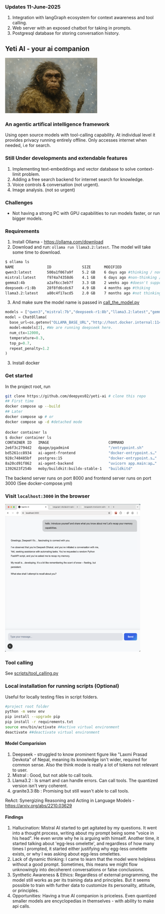 ### Updates 11-June-2025
1. Integration with langGraph ecosystem for context awareness and tool calling.
2. Web server with an exposed chatbot for taking in prompts.
3. Postgresql database for storing conversation history.

## Yeti AI - your ai companion
<img src="yeti.png" alt="Yeti is a mythical mountain creature that several people have reported sightings, looks like human and more intelligent" height="180" width="300">

### An agentic artifical intelligence framework 
Using open source models with tool-calling capability. At individual level it provides privacy running entirely offline. Only accesses internet when needed, i.e for search.

### Still Under developments and extendable features
1. Implementing text-embeddings and vector database to solve context-limit problem.
2. Adding a free search backend for internet search for knowledge.
4. Voice controls & conversation (not urgent).
5. Image analysis. (not so urgent)

### Challenges
- Not having a strong PC with GPU capabilities to run models faster, or run bigger models.

### Requirements
1. Install Ollama - https://ollama.com/download
2. Download and run: `ollama run llama3.2:latest`. The model will take some time to download.

```bash
$ ollama ls
NAME               ID              SIZE      MODIFIED
qwen3:latest       500a1f067a9f    5.2 GB    6 days ago #thinking / non-thinking 
mistral:latest     f974a74358d6    4.1 GB    6 days ago #non-thinking / not great tool support
gemma3:4b          a2af6cc3eb7f    3.3 GB    2 weeks ago #doesn't support tool_calling
deepseek-r1:8b     28f8fd6cdc67    4.9 GB    4 months ago #thiking
llama3.2:latest    a80c4f17acd5    2.0 GB    7 months ago #not thinking / tool support
```
3. And make sure the model name is passed in [call_the_model.py](./app/call_the_model.py)
```py
models = ["qwen3","mistral:7b","deepseek-r1:8b","llama3.2:latest","gemma3:4b"]
model = ChatOllama(
  base_url=os.getenv("OLLAMA_BASE_URL","http://host.docker.internal:11434"),
  model=models[2], #We are running deepseek here.
  num_ctx=12000,
  temperature=0.3,
  top_p=0.7,
  repeat_penalty=1.2
)
```
3. Install docker

### Get started 
In the project root, run
```bash
git clone https://github.com/deepyes02/yeti-ai # clone this repo
## First time
docker compose up --build
## Later
docker compose up # or
docker compose up -d #detached mode

docker container ls
$ docker container ls
CONTAINER ID   IMAGE                           COMMAND                  CREATED         STATUS         PORTS                           NAMES
2e6f3c2794d2   dpage/pgadmin4                  "/entrypoint.sh"         6 seconds ago   Up 5 seconds   443/tcp, 0.0.0.0:5050->80/tcp   ai-agent-pgadmin-1
bd5261cc8934   ai-agent-frontend               "docker-entrypoint.s…"   6 seconds ago   Up 5 seconds   0.0.0.0:3000->3000/tcp          web
928c748485bf   postgres:15                     "docker-entrypoint.s…"   6 seconds ago   Up 5 seconds   0.0.0.0:5432->5432/tcp          ai-agent-db-1
8a20cd91f862   ai-agent-backend                "uvicorn app.main:ap…"   6 seconds ago   Up 5 seconds   0.0.0.0:8000->8000/tcp          api_backend
1392623f254b   moby/buildkit:buildx-stable-1   "buildkitd"              13 hours ago    Up 13 hours                                    buildx_buildkit_loving_jemison0

```

The backend server runs on port 8000 and frontend server runs on port 3000 (See docker-compose.yml)
### Visit `localhost:3000` in the browser
<img src="image-1.png" alt="yeti ai chatbot ui" width="440" height="480">


### Tool calling
See [scripts/tool_calling.py](./scripts/tool_calling.py)  



### Local installation  for running scripts (Optional)
Useful for locally testing files in script folders.
```bash
#project root folder
python -m venv env
pip install --upgrade pip
pip install -r requirements.txt
source env/bin/activate ##active virtual environment
deactivate ##deactivate virtual environment
```

#### Model Comparision
1. Deepseek - struggled to know prominent figure like "Laxmi Prasad Devkota" of Nepal, meaning its knowledge isn't wider, required for common sense. Also the think mode is really a lot of tokens not relevant to user.
2. Mistral : Good, but not able to call tools.
3. Llama3.2 : Is smart and can handle errors. Can call tools. The quantized version isn't very coherent. 
4. granite3.3:8b : Promising but still wasn't able to call tools.

ReAct: Synergizing Reasoning and Acting in Language Models - https://arxiv.org/abs/2210.03629

#### Findings
1. Hallucination:
Mistral AI started to get agitated by my questions. It went into a thought process, writing about my prompt being some "voice in his head". He even wrote why he is arguing with himself. Another time, it started talking about 'egg-less omelette', and regardless of how many times I prompted, it started either justifying why egg-less omelette exists, or why I was asking about egg-less omelettes. 
2. Lack of dynamic thinking: I came to learn that the model were helpless without a good prompt. Sometimes, this means we might flow unknowingly into decoherent conversations or false conclusions.
3. Synthetic Awareness & Ethics: Regardless of external programming, the model still works as per its training data and principles. But it seems possible to train with further data to customize its personality, attitude, or principles.
4. Opportunities: Having a true AI companion is priceless. Even quantized smaller models are encyclopedias in themselves - with ability to make api calls.
